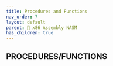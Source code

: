 ```yaml
---
title: Procedures and Functions
nav_order: 7
layout: default
parent: 🔲 x86 Assembly NASM
has_children: true
---
```


## **PROCEDURES/FUNCTIONS**